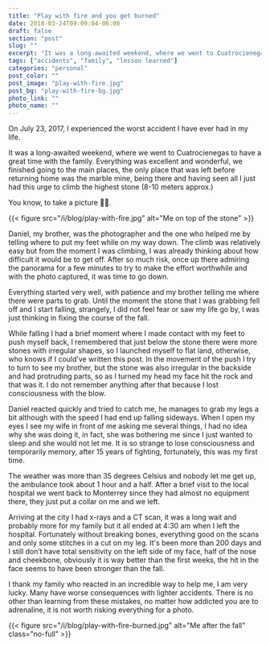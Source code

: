 ```yaml
---
title: "Play with fire and you get burned"
date: 2018-03-24T09:09:04-06:00
draft: false
section: "post"
slug: ""
excerpt: "It was a long-awaited weekend, where we went to Cuatrocienegas to have a great time with the family. Everything was excellent and wonderful,  we finished going to the main places, only one place left before returning home. Being there I just had this urge to climb the highest stone…"
tags: ["accidents", "family", "lesson learned"]
categories: "personal"
post_color: ""
post_image: "play-with-fire.jpg"
post_bg: "play-with-fire-bg.jpg"
photo_link: ""
photo_name: ""
---
```

On July 23, 2017, I experienced the worst accident I have ever had in my life.

It was a long-awaited weekend, where we went to Cuatrocienegas to have a great time with the family. Everything was excellent and wonderful,  we finished going to the main places, the only place that was left before returning home was the marble mine, being there and having seen all I just had this urge to climb the highest stone (8-10 meters approx.)

You know, to take a picture 🤦🏻.

{{< figure src="/i/blog/play-with-fire.jpg" alt="Me on top of the stone" >}}

Daniel, my brother, was the photographer and the one who helped me by telling where to put my feet while on my way down. The climb was relatively easy but from the moment I was climbing, I was already thinking about how difficult it would be to get off. After so much risk, once up there admiring the panorama for a few minutes to try to make the effort worthwhile and with the photo captured, it was time to go down.

Everything started very well, with patience and my brother telling me where there were parts to grab. Until the moment the stone that I was grabbing fell off and I start falling, strangely, I did not feel fear or saw my life go by, I was just thinking in fixing the course of the fall.

While falling I had a brief moment where I made contact with my feet to push myself back, I remembered that just below the stone there were more stones with irregular shapes, so I launched myself to flat land, otherwise, who knows if I could’ve written this post. In the movement of the push I try to turn to see my brother, but the stone was also irregular in the backside and had protruding parts, so as I turned my head my face hit the rock and that was it. I do not remember anything after that because I lost consciousness with the blow.

Daniel reacted quickly and tried to catch me, he manages to grab my legs a bit although with the speed I had end up falling sideways. When I open my eyes I see my wife in front of me asking me several things, I had no idea why she was doing it, in fact, she was bothering me since I just wanted to sleep and she would not let me. It is so strange to lose consciousness and temporarily memory, after 15 years of fighting, fortunately, this was my first time.

The weather was more than 35 degrees Celsius and nobody let me get up, the ambulance took about 1 hour and a half. After a brief visit to the local hospital we went back to Monterrey since they had almost no equipment there, they just put a collar on me and we left.

Arriving at the city I had x-rays and a CT scan, it was a long wait and probably more for my family but it all ended at 4:30 am when I left the hospital. Fortunately without breaking bones, everything good on the scans and only some stitches in a cut on my leg. It's been more than 200 days and I still don’t have total sensitivity on the left side of my face, half of the nose and cheekbone, obviously it is way better than the first weeks, the hit in the face seems to have been stronger than the fall.

I thank my family who reacted in an incredible way to help me, I am very lucky. Many have worse consequences with lighter accidents. There is no other than learning from these mistakes, no matter how addicted you are to adrenaline, it is not worth risking everything for a photo.

{{< figure src="/i/blog/play-with-fire-burned.jpg" alt="Me after the fall" class="no-full" >}}
